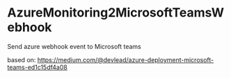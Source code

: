 # AzureMonitoring2MicrosoftTeamsWebhook
Send azure webhook event to Microsoft teams

based on:
https://medium.com/@devlead/azure-deployment-microsoft-teams-ed1c15df4a08
